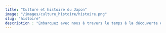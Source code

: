 ```yaml
---
title: "Culture et histoire du Japon"
image: "/images/culture_histoire/histoire.png" 
slug: "histoire"
description : "Embarquez avec nous à travers le temps à la découverte d'autres civilisations"
---
```


